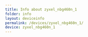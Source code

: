 ```yaml
---
title: Info about zyxel_nbg460n_1
folder: info
layout: deviceinfo
permalink: /devices/zyxel_nbg460n_1/
device: zyxel_nbg460n_1
---
```

